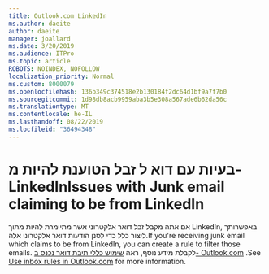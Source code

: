 ```yaml
---
title: Outlook.com LinkedIn
ms.author: daeite
author: daeite
manager: joallard
ms.date: 3/20/2019
ms.audience: ITPro
ms.topic: article
ROBOTS: NOINDEX, NOFOLLOW
localization_priority: Normal
ms.custom: 8000079
ms.openlocfilehash: 136b349c374518e2b130184f2dc64d1bf9a7f7b0
ms.sourcegitcommit: 1d98db8acb9959aba3b5e308a567ade6b62da56c
ms.translationtype: MT
ms.contentlocale: he-IL
ms.lasthandoff: 08/22/2019
ms.locfileid: "36494348"
---
```

# <a name="issues-with-junk-email-claiming-to-be-from-linkedin"></a><span data-ttu-id="b1d2b-102">בעיות עם דוא ל זבל הטוענת להיות מ- LinkedIn</span><span class="sxs-lookup"><span data-stu-id="b1d2b-102">Issues with Junk email claiming to be from LinkedIn</span></span>

<span data-ttu-id="b1d2b-103">אם אתה מקבל זבל דואר אלקטרוני אשר מתיימרת להיות מתוך LinkedIn, באפשרותך ליצור כלל כדי לסנן הודעות דואר אלקטרוני אלה.</span><span class="sxs-lookup"><span data-stu-id="b1d2b-103">If you're receiving junk email which claims to be from LinkedIn, you can create a rule to filter those emails.</span></span>
<span data-ttu-id="b1d2b-104">לקבלת מידע נוסף, ראה [שימוש כללי תיבת דואר נכנס ב- Outlook.com](https://aka.ms/OutlookComInboxRules) .</span><span class="sxs-lookup"><span data-stu-id="b1d2b-104">See [Use inbox rules in Outlook.com](https://aka.ms/OutlookComInboxRules) for more information.</span></span>


